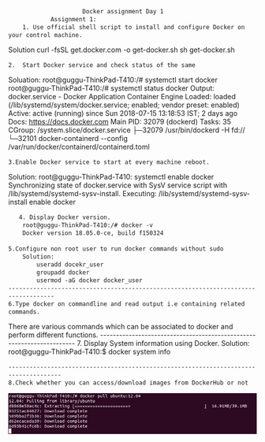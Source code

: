           				 Docker assignment Day 1
       			Assignment 1:
    	1. Use official shell script to install and configure Docker on your control machine.
Solution
	 curl -fsSL get.docker.com -o get-docker.sh
	  sh get-docker.sh
	
	2.	Start Docker service and check status of the same
	
Soluation:
		root@guggu-ThinkPad-T410:/# systemctl start docker
			root@guggu-ThinkPad-T410:/# systemctl status docker
		Output:
			docker.service - Docker Application Container Engine
   			Loaded: loaded (/lib/systemd/system/docker.service; enabled; vendor 	preset: enabled)
   			Active: active (running) since Sun 2018-07-15 13:18:53 IST; 2 days ago
     			Docs: https://docs.docker.com
 			Main PID: 32079 (dockerd)
    			Tasks: 35
   			CGroup: /system.slice/docker.service
           		├─32079 /usr/bin/dockerd -H fd://
           		└─32101 docker-containerd --config /var/run/docker/containerd/containerd.toml

	3.Enable Docker service to start at every machine reboot.

Solution:
root@guggu-ThinkPad-T410: systemctl enable docker
Synchronizing state of docker.service with SysV service script with /lib/systemd/systemd-sysv-install.
Executing: /lib/systemd/systemd-sysv-install enable docker

       4. Display Docker version.
		root@guggu-ThinkPad-T410:/# docker -v
		Docker version 18.05.0-ce, build f150324
   
	5.Configure non root user to run docker commands without sudo
		Solution:
			useradd docekr_user
			groupadd docker
			usermod -aG docker docker_user
	-----------------------------------------------------------------------------------
	6.Type docker on commandline and read output i.e containing related commands.
There are various commands which can be associated to docker and perform different functions.
	----------------------------------------------------------------------
	7. Display System information using Docker.
	Solution:
		root@guggu-ThinkPad-T410:$ docker system info

	-------------------------------------------------------------------------------------
	8.Check whether you can access/download images from DockerHub or not
  ![](https://github.com/navdeepmanchanda/Assignments/blob/master/docker_day1/media/docker_assign_1.png)
